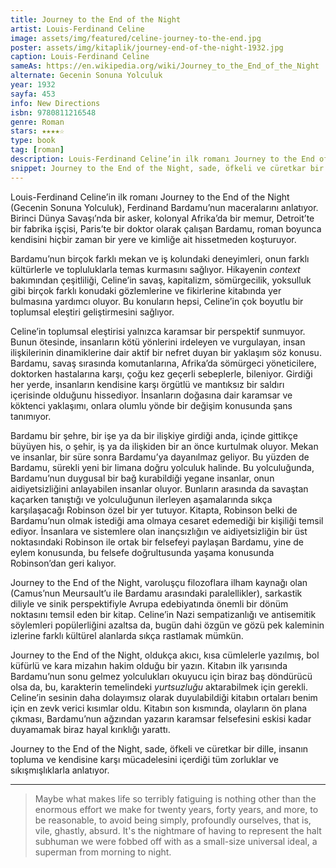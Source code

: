 ```yaml
---
title: Journey to the End of the Night
artist: Louis-Ferdinand Celine
image: assets/img/featured/celine-journey-to-the-end.jpg
poster: assets/img/kitaplik/journey-end-of-the-night-1932.jpg
caption: Louis-Ferdinand Celine
sameAs: https://en.wikipedia.org/wiki/Journey_to_the_End_of_the_Night
alternate: Gecenin Sonuna Yolculuk
year: 1932
sayfa: 453
info: New Directions
isbn: 9780811216548
genre: Roman
stars: ★★★★☆
type: book
tag: [roman]
description: Louis-Ferdinand Celine’in ilk romanı Journey to the End of the Night (Gecenin Sonuna Yolculuk) kitabının eleştirisi.
snippet: Journey to the End of the Night, sade, öfkeli ve cüretkar bir dille, insanın topluma ve kendisine karşı mücadelesini içerdiği tüm zorluklar ve sıkışmışlıklarla anlatıyor.
---
```


Louis-Ferdinand Celine’in ilk romanı Journey to the End of the Night (Gecenin Sonuna Yolculuk), Ferdinand Bardamu’nun maceralarını anlatıyor. Birinci Dünya Savaşı’nda bir asker, kolonyal Afrika’da bir memur, Detroit’te bir fabrika işçisi, Paris’te bir doktor olarak çalışan Bardamu, roman boyunca kendisini hiçbir zaman bir yere ve kimliğe ait hissetmeden koşturuyor. 

Bardamu’nun birçok farklı mekan ve iş kolundaki deneyimleri, onun farklı kültürlerle ve topluluklarla temas kurmasını sağlıyor. Hikayenin _context_ bakımından çeşitliliği, Celine’in savaş, kapitalizm, sömürgecilik, yoksulluk gibi birçok farklı konudaki gözlemlerine ve fikirlerine kitabında yer bulmasına yardımcı oluyor. Bu konuların hepsi, Celine’in çok boyutlu bir toplumsal eleştiri geliştirmesini sağlıyor. 

Celine’in toplumsal eleştirisi yalnızca karamsar bir perspektif sunmuyor. Bunun ötesinde, insanların kötü yönlerini irdeleyen ve vurgulayan, insan ilişkilerinin dinamiklerine dair aktif bir nefret duyan bir yaklaşım söz konusu. Bardamu, savaş sırasında komutanlarına, Afrika’da sömürgeci yöneticilere, doktorken hastalarına karşı, çoğu kez geçerli sebeplerle, bileniyor. Girdiği her yerde, insanların kendisine karşı örgütlü ve mantıksız bir saldırı içerisinde olduğunu hissediyor. İnsanların doğasına dair karamsar ve köktenci yaklaşımı, onlara olumlu yönde bir değişim konusunda şans tanımıyor. 

Bardamu bir şehre, bir işe ya da bir ilişkiye girdiği anda, içinde gittikçe büyüyen his, o şehir, iş ya da ilişkiden bir an önce kurtulmak oluyor. Mekan ve insanlar, bir süre sonra Bardamu’ya dayanılmaz geliyor. Bu yüzden de Bardamu, sürekli yeni bir limana doğru yolculuk halinde. Bu yolculuğunda, Bardamu’nun duygusal bir bağ kurabildiği yegane insanlar, onun aidiyetsizliğini anlayabilen insanlar oluyor. Bunların arasında da savaştan kaçarken tanıştığı ve yolculuğunun ilerleyen aşamalarında sıkça karşılaşacağı Robinson özel bir yer tutuyor. Kitapta, Robinson belki de Bardamu’nun olmak istediği ama olmaya cesaret edemediği bir kişiliği temsil ediyor. İnsanlara ve sistemlere olan inançsızlığın ve aidiyetsizliğin bir üst noktasındaki Robinson ile ortak bir felsefeyi paylaşan Bardamu, yine de eylem konusunda, bu felsefe doğrultusunda yaşama konusunda Robinson’dan geri kalıyor. 

Journey to the End of the Night, varoluşçu filozoflara ilham kaynağı olan (Camus’nun Meursault’u ile Bardamu arasındaki paralellikler), sarkastik diliyle ve sinik perspektifiyle Avrupa edebiyatında önemli bir dönüm noktasını temsil eden bir kitap. Celine’in Nazi sempatizanlığı ve antisemitik söylemleri popülerliğini azaltsa da, bugün dahi özgün ve gözü pek kaleminin izlerine farklı kültürel alanlarda sıkça rastlamak mümkün.

Journey to the End of the Night, oldukça akıcı, kısa cümlelerle yazılmış, bol küfürlü ve kara mizahın hakim olduğu bir yazın. Kitabın ilk yarısında Bardamu’nun sonu gelmez yolculukları okuyucu için biraz baş döndürücü olsa da, bu, karakterin temelindeki _yurtsuzluğu_ aktarabilmek için gerekli. Celine’in sesinin daha dolayımsız olarak duyulabildiği kitabın ortaları benim için en zevk verici kısımlar oldu. Kitabın son kısmında, olayların ön plana çıkması, Bardamu’nun ağzından yazarın karamsar felsefesini eskisi kadar duyamamak biraz hayal kırıklığı yarattı.

Journey to the End of the Night, sade, öfkeli ve cüretkar bir dille, insanın topluma ve kendisine karşı mücadelesini içerdiği tüm zorluklar ve sıkışmışlıklarla anlatıyor. 

---- 

> Maybe what makes life so terribly fatiguing is nothing other than the enormous effort we make for twenty years, forty years, and more, to be reasonable, to avoid being simply, profoundly ourselves, that is, vile, ghastly, absurd. It's the nightmare of having to represent the halt subhuman we were fobbed off with as a small-size universal ideal, a superman from morning to night.

